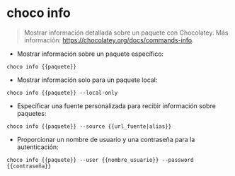 # choco info

> Mostrar información detallada sobre un paquete con Chocolatey.
> Más información: <https://chocolatey.org/docs/commands-info>.

- Mostrar información sobre un paquete específico:

`choco info {{paquete}}`

- Mostrar información solo para un paquete local:

`choco info {{paquete}} --local-only`

- Especificar una fuente personalizada para recibir información sobre paquetes:

`choco info {{paquete}} --source {{url_fuente|alias}}`

- Proporcionar un nombre de usuario y una contraseña para la autenticación:

`choco info {{paquete}} --user {{nombre_usuario}} --password {{contraseña}}`
